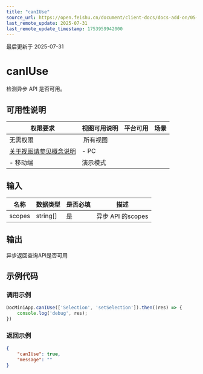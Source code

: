 ```yaml
---
title: "canIUse"
source_url: https://open.feishu.cn/document/client-docs/docs-add-on/05-api-doc/basic-data-reference---base/caniuse
last_remote_update: 2025-07-31
last_remote_update_timestamp: 1753959942000
---
```

最后更新于 2025-07-31

# canIUse
检测异步 API 是否可用。

## 可用性说明

权限要求 | 视图可用说明 | 平台可用 | 场景
--- | --- | --- | ---
无需权限 | &nbsp;所有视图  
[关于视图请参见概念说明](https://open.feishu.cn/document/uAjLw4CM/uYjL24iN/docs-add-on/02-cloud-doc-block-noun-explanation) | - PC  
- 移动端 | 演示模式

## 输入

| **名称** | **数据类型**  | **是否必填** | **描述**         |
| ------ | --------- | -------- | -------------- |
| scopes | string[] | 是        | 异步 API 的scopes |

## 输出

异步返回查询API是否可用

## 示例代码

### 调用示例

```js
DocMiniApp.canIUse(['Selection', 'setSelection']).then((res) => {
    console.log('debug', res);
})
```

### 返回示例

```json
{
    "canIUse": true,
    "message": ""
}
```
